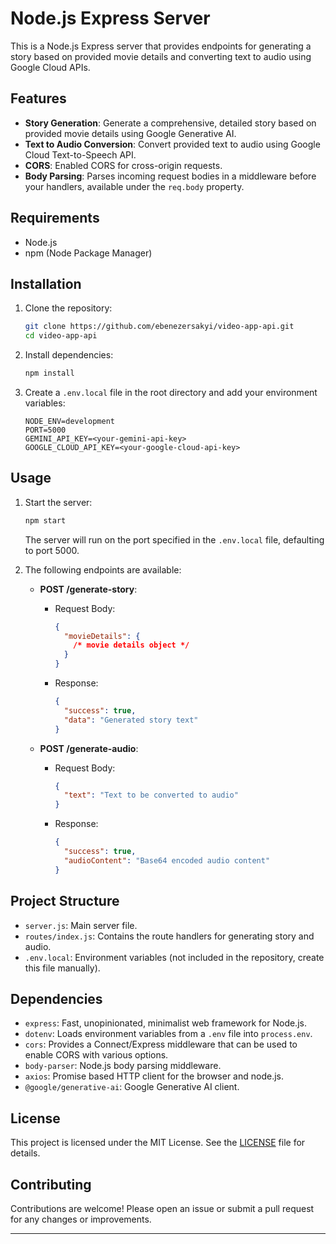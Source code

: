 # Node.js Express Server

This is a Node.js Express server that provides endpoints for generating a story based on provided movie details and converting text to audio using Google Cloud APIs.

## Features

- **Story Generation**: Generate a comprehensive, detailed story based on provided movie details using Google Generative AI.
- **Text to Audio Conversion**: Convert provided text to audio using Google Cloud Text-to-Speech API.
- **CORS**: Enabled CORS for cross-origin requests.
- **Body Parsing**: Parses incoming request bodies in a middleware before your handlers, available under the `req.body` property.

## Requirements

- Node.js
- npm (Node Package Manager)

## Installation

1. Clone the repository:

   ```bash
   git clone https://github.com/ebenezersakyi/video-app-api.git
   cd video-app-api
   ```

2. Install dependencies:

   ```bash
   npm install
   ```

3. Create a `.env.local` file in the root directory and add your environment variables:
   ```plaintext
   NODE_ENV=development
   PORT=5000
   GEMINI_API_KEY=<your-gemini-api-key>
   GOOGLE_CLOUD_API_KEY=<your-google-cloud-api-key>
   ```

## Usage

1. Start the server:

   ```bash
   npm start
   ```

   The server will run on the port specified in the `.env.local` file, defaulting to port 5000.

2. The following endpoints are available:

   - **POST /generate-story**:

     - Request Body:
       ```json
       {
         "movieDetails": {
           /* movie details object */
         }
       }
       ```
     - Response:
       ```json
       {
         "success": true,
         "data": "Generated story text"
       }
       ```

   - **POST /generate-audio**:
     - Request Body:
       ```json
       {
         "text": "Text to be converted to audio"
       }
       ```
     - Response:
       ```json
       {
         "success": true,
         "audioContent": "Base64 encoded audio content"
       }
       ```

## Project Structure

- `server.js`: Main server file.
- `routes/index.js`: Contains the route handlers for generating story and audio.
- `.env.local`: Environment variables (not included in the repository, create this file manually).

## Dependencies

- `express`: Fast, unopinionated, minimalist web framework for Node.js.
- `dotenv`: Loads environment variables from a `.env` file into `process.env`.
- `cors`: Provides a Connect/Express middleware that can be used to enable CORS with various options.
- `body-parser`: Node.js body parsing middleware.
- `axios`: Promise based HTTP client for the browser and node.js.
- `@google/generative-ai`: Google Generative AI client.

## License

This project is licensed under the MIT License. See the [LICENSE](LICENSE) file for details.

## Contributing

Contributions are welcome! Please open an issue or submit a pull request for any changes or improvements.

---
